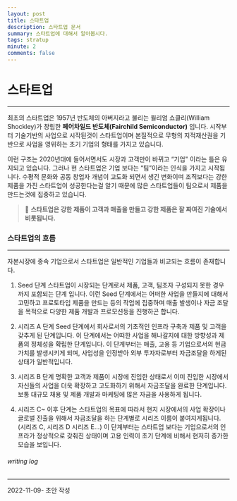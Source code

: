 ```yaml
---
layout: post
title: 스타트업
description: 스타트업 문서 
summary: 스타트업에 대해서 알아봅시다.
tags: stratup
minute: 2
comments: false
---
```





# 스타트업
-----
최초의 스타트업은 1957년 반도체의 아버지라고 불리는 윌리엄 쇼클리(William Shockley)가 창립한 **페어차일드 반도체(Fairchild Semiconductor)** 입니다. 시작부터 기술기반의 사업으로 시작된것이 스타트업이며 본질적으로 무형의 지적재산권을 기반으로 사업을 영위하는 초기 기업의 형태를 가지고 있습니다.

이런 구조는 2020년대에 들어서면서도 시장과 고객만이 바뀌고 “기업" 이라는 틀은 유지되고 있습니다. 그러나 현 스타트업은 기업 보다는 “팀”이라는 인식을 가지고 시작됩니다. 수평적 문화와 공동 창업자 개념이 고도화 되면서 생긴 변화이며 조직보다는 강한 제품을 가진 스타트업이 성공한다는걸 알기 때문에 많은 스타트업들이 팀으로서 제품을 만드는것에 집중하고 있습니다.


> 🔬 **스타트업은 강한 제품이 고객과 매출을 만들고 강한 제품은 잘 짜여진 기술에서 비롯됩니다.**


### 스타트업의 흐름
---
자본시장에 종속 기업으로서 스타트업은 일반적인 기업들과 비교되는 흐름이 존재합니다. 

1. Seed 단계
   스타트업이 시장되는 단계로서 제품, 고객, 팀조자 구성되지 못한 경우까지 포함되는 단계 입니다. 이런 Seed 단계에서는 어떠한 사업을 만들지에 대해서 고민하고 프로토타입 제품을 만드는 등의 작업에 집중하며 매출 발생이나 자금 조달을 목적으로 다양한 제품 개발과 프로모션등을 진행하곤 합니다.

2. 시리즈 A 단계
   Seed 단계에서 회사로서의 기초적인 인프라 구축과 제품 및 고객을 갖추게 된 단계입니다. 이 단계에서는 어떠한 사업을 해나갈지에 대한 방향성과 제품의 정체성을 확립한 단계입니다. 이 단계부터는 매출, 고용 등 기업으로서의 현금 가치를 발생시키게 되며, 사업성을 인정받아 외부 투자자로부터 자금조달을 하게된 상태가 일반적입니다.

3. 시리즈 B 단계
   명확한 고객과 제품이 시장에 진입한 상태로서 이미 진입한 시장에서 자신들의 사업을 더욱 확장하고 고도화하기 위해서 자금조달을 완료한 단계입니다. 보통 대규모 채용 및 제품 개발과 마케팅에 많은 자금을 사용하게 됩니다.

4. 시리즈 C~ 
   이후 단계는 스타트업의 목표에 따라서 현지 시장에서의 사업 확장이나 글로벌 진출을 위해서 자금조달을 하는 단계별로 시리즈 이름이 붙여지게됩니다. (시리즈 C, 시리즈 D 시리즈 E...)
   이 단계부터는 스타트업 보다는 기업으로서의 인프라가 정상적으로 갖춰진 상태이며 고용 인력이 초기 단계에 비해서 현저히 증가한 모습을 보입니다.


###### writing log
----
2022-11-09- 초안 작성